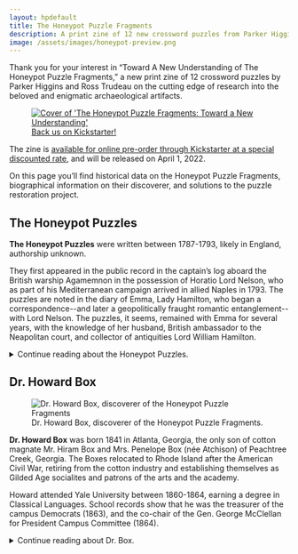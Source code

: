 ```yaml
---
layout: hpdefault
title: The Honeypot Puzzle Fragments
description: A print zine of 12 new crossword puzzles from Parker Higgins and Ross Trudeau.
image: /assets/images/honeypot-preview.png
---
```


Thank you for your interest in “Toward A New Understanding of The Honeypot Puzzle Fragments,” a new print zine of 12 crossword puzzles by Parker Higgins and Ross Trudeau on the cutting edge of research into the beloved and enigmatic archaeological artifacts.
<figure class="img-block-right"><a href="https://www.kickstarter.com/projects/887675031/the-honeypot-puzzle-fragments"><img alt="Cover of 'The Honeypot Puzzle Fragments: Toward a New Understanding'" src="{{ '/assets/images/cover-for-screen.png' | relative_url }}"><figcaption>Back us on Kickstarter!</figcaption></a></figure>

The zine is <a href="">available for online pre-order through Kickstarter at a special discounted rate</a>, and will be released on April 1, 2022.

On this page you’ll find historical data on the Honeypot Puzzle Fragments, biographical information on their discoverer, and solutions to the puzzle restoration project.

## The Honeypot Puzzles

**The Honeypot Puzzles** were written between 1787-1793, likely in England, authorship unknown.
 
They first appeared in the public record in the captain’s log aboard the British warship Agamemnon in the possession of Horatio Lord Nelson, who as part of his Mediterranean campaign arrived in allied Naples in 1793. The puzzles are noted in the diary of Emma, Lady Hamilton, who began a correspondence--and later a geopolitically fraught romantic entanglement--with Lord Nelson. The puzzles, it seems, remained with Emma for several years, with the knowledge of her husband, British ambassador to the Neapolitan court, and collector of antiquities Lord William Hamilton.

<details>
  <summary>Continue reading about the Honeypot Puzzles.</summary>

<p>Years later, in 1798, the newly-promoted Admiral Nelson was charged with the destruction of the French armada, which he pursued as far as the coast of Alexandria, emerging victorious in the decisive Battle of the Nile. He returned to the friendly port of Naples to a hero’s welcome by the Neapolitan court, Lord and Lady Hamilton among them. It is theorized, based on the existence of near-redundant recovered copies that differed only in puzzle placement on the parchment, that the devoted Lady Emma had prepared certain of the puzzles with formatting that would allow the Admiral—having famously lost most of his right arm at the Battle of Santa Cruz de Tenerife in 1797—to continue solving the puzzles with his left hand upon his return.</p>
 
<p>It was during the subsequent evacuation of the Neapolitan royal family—following their retreat from Rome in the face of French resistance—that the puzzles appear to have been variously damaged. Contemporaneous correspondences suggest that the puzzles had been stored for transportation in one of Lord Hamilton’s famous Greek vases, excavated from the ruins of Pompeii and added to his personal collection of antiquities. However, in the confusion of the hasty evacuation to Lord Nelson’s fleet at anchor in the port, several vases appear to have been diverted and lost, including the vase or vases that contained the puzzles’ original clues. How the vase containing the Puzzles themselves, which vase is distinctive for its beekeeper and honey bees motif, made its way back to the slopes of Mount Vesuvius—buried in the field where the archeologist Dr. Howard Box  subsequently unearthed it in 1891—remains a matter of speculation. Not in dispute is Dr. Box’s infamously unlettered description of the vase, which description stuck, so to speak, and is the basis of the name by which we now know its contents: the Honeypot Puzzle Fragments.</p>
 
<p>While we do have Dr. Box to thank for the recovery of the puzzles themselves, much of what’s known about the puzzles’ origins is credited to twentieth century scholarship, which disproved many of his contemporaneous conclusions, including his demonstrably false assertion that Thomas Paine—an answer word in one of the better-preserved examples—was in fact the puzzles’ author.</p>
 
<p>That the puzzles when they were recovered were so fragmented—with entire chunks missing—was a key reason that the relationship between 7 key interior letters and the perimeter answer slots wasn’t discovered until recent computer analysis by Parker Higgins and Ross Trudeau.</p></details>

## Dr. Howard Box

<figure class="img-block-right"><img alt="Dr. Howard Box, discoverer of the Honeypot Puzzle Fragments" src="{{ '/assets/images/dr-howard-box.png' | relative_url}}"><figcaption>Dr. Howard Box, discoverer of the Honeypot Puzzle Fragments.</figcaption></figure>

**Dr. Howard Box** was born 1841 in Atlanta, Georgia, the only son of cotton magnate Mr. Hiram Box and Mrs. Penelope Box (née Atchison) of Peachtree Creek, Georgia. The Boxes relocated to Rhode Island after the American Civil War, retiring from the cotton industry and establishing themselves as Gilded Age socialites and patrons of the arts and the academy.

Howard attended Yale University between 1860-1864, earning a degree in Classical Languages. School records show that he was the treasurer of the campus Democrats (1863), and the co-chair of the Gen. George McClellan for President Campus Committee (1864).

<details>
<summary>Continue reading about Dr. Box.</summary>

<p>Inspired by the discovery of ancient Knossos by amateur archaeologist Minos Kalokairinos in 1877, Howard moved to London and launched a series of dubious expeditions in Italy, Greece, Asia Minor, and North Africa, making no major discoveries and losing his right food to an infection while in Fes.</p>

<p>In 1891, Dr. Box mistranslated Vulgar Latin graffiti during a visit to the archaeological site of Pompeii and began a large-scale dig—funded by his parents—at a previously unexamined site in a field below Mount Vesuvius. His team unearthed Grecian urns buried just a few decades prior by agents of Lord William Hamilton, the British ambassador to Naples. Later research by Dr. Box’s assistants revealed that they were likely hidden there in an attempt to hide his collection of antiquities in the midst of a hurried evacuation of the Neapolitan court in the face of Napoleon’s advancing armies.</p>

<p>On the slopes of Mount Vesuvius, Dr. Box misidentified the Grecian urns as Roman, and dismissed their cultural significance. A research assistant’s diary quotes Dr. Box as dismissing the bee-and-beekeeper motif vase eventually found to contain proto-crossword fragments as “a trifling honeypot.” This line, perhaps apocryphal, is the origin of the puzzles’ common name, The Honeypot Puzzle Fragments.</p>

<p>In the years after this discovering, Dr. Box gained some international notoriety after his research assistants published a paper discussing the puzzles in his name. Their paper correctly traced the puzzles’ ownership back through the hands of none other than the famous British admiral Horatio Lord Nelson.</p>

<p>Eventually Dr. Box’s reputation suffered beyond repair on the heels of several dubious academic overreaches, including a demonstrably false assertion that Thomas Paine, whose name appears in one of the puzzles, was in fact the author of the puzzles.</p> 

<p>Dr Box died in 1911 at the family estate in Rhode Island, survived by neither spouse nor child.</p></details>

<!--

## Puzzle solutions

Click on a puzzle to reveal its solution.

<script type="text/javascript">
function swapImage(idx) {
  let ImgId = 'puz' + idx;
  let ImgSrc = document.getElementById(ImgId).src;
  if (ImgSrc.endsWith('puzzle' + idx + '.png'))
    { 
      document.getElementById(ImgId).src = ImgSrc.replace('puzzle', 'solution');
    } 
    else if (ImgSrc.endsWith('solution' + idx + '.png'))
    {
      document.getElementById(ImgId).src = ImgSrc.replace('solution', 'puzzle'); 
    }
}

</script>

<div id="solutions">
{% for num in (1..12) %}{% capture idx %}{{ num | prepend:'0' | slice: -2, 2 }}{% endcapture %}{% include hpsolution.html idx=idx %}{% endfor %}</div>

-->

